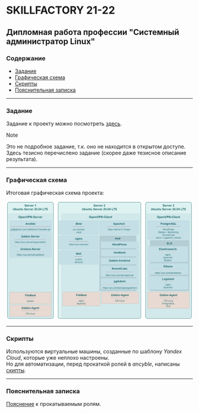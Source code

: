 # SKILLFACTORY 21-22

## Дипломная работа профессии "Системный администратор Linux"

### Содержание

- [Задание](#Pflfybt)
- [Графическая схема](#Графическая-схема)
- [Скрипты](#Скрипты)
- [Пояснительная записка ](#Пояснительная-записка)

---

### Задание

Задание к проекту можно посмотреть [здесь](task.md#SKILLFACTORY-21-22).

> [!NOTE]
> Это не подробное задание, т.к. оно не находится в открытом доступе.  
> Здесь тезисно перечислено задание (скорее даже тезисное описание результата).

---

### Графическая схема

Итоговая графическая схема проекта:

<img src="source/project.png" width="800">

---

### Скрипты
 
Используются виртуальные машины, созданные по шаблону _Yandex Cloud_, которые уже неплохо настроены.  
Но для автоматизации, перед прокаткой ролей в _ancyble_, написаны [скипты](scripts/).

---

### Пояснительная записка 

[Пояснение](#explan.md) к прокатываемым ролям.





